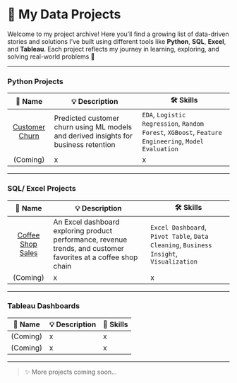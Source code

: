 # 📁 My Data Projects

Welcome to my project archive! Here you’ll find a growing list of data-driven stories and solutions I’ve built using different tools like **Python**, **SQL**, **Excel**, and **Tableau**. Each project reflects my journey in learning, exploring, and solving real-world problems 🌻

---

### Python Projects
| 📝 Name | 💡 Description | 🛠️ Skills |
|:--------:|----------------|-----------|
| [Customer Churn](https://github.com/uyenp30/Telco_Customer_Churn) | Predicted customer churn using ML models and derived insights for business retention | `EDA`, `Logistic Regression`, `Random Forest`, `XGBoost`, `Feature Engineering`, `Model Evaluation` |
| (Coming) | x | x |

---

### SQL/ Excel Projects
| 📝 Name | 💡 Description | 🛠️ Skills |
|:--------:|----------------|-----------|
| [Coffee Shop Sales](https://github.com/uyenp30/Coffee-Shop-Sales) | An Excel dashboard exploring product performance, revenue trends, and customer favorites at a coffee shop chain | `Excel Dashboard`, `Pivot Table`, `Data Cleaning`, `Business Insight`, `Visualization`|
| (Coming) | x | x |

---

### Tableau Dashboards

| 📝 Name | 💡 Description | 🔗 Skills |
|--------|----------------|----------------|
| (Coming) | x | x |
| (Coming) | x | x |

---

> ✨ More projects coming soon...
